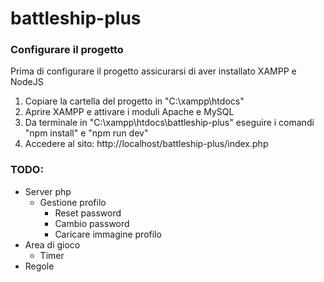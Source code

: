 # battleship-plus

### Configurare il progetto
Prima di configurare il progetto assicurarsi di aver installato XAMPP e NodeJS
1. Copiare la cartella del progetto in "C:\xampp\htdocs"
2. Aprire XAMPP e attivare i moduli Apache e MySQL
3. Da terminale in "C:\xampp\htdocs\battleship-plus" eseguire i comandi "npm install" e "npm run dev"
4. Accedere al sito: http://localhost/battleship-plus/index.php

### TODO:
- Server php
    - Gestione profilo
        - Reset password
        - Cambio password
        - Caricare immagine profilo
- Area di gioco
    - Timer
- Regole